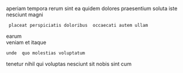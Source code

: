 <!--
title: Grass-roots full-range hardware
author: Meaghan
date: 2014-12-28-1825
link: 2014-12-28-1825-grass-roots-full-range-hardware
tags: [PNG,Regex,icons,CSS]
-->

 aperiam tempora 
   rerum sint ea quidem
 dolores praesentium soluta iste nesciunt   magni
 	 placeat perspiciatis doloribus  occaecati autem ullam 
  earum   
veniam  et  itaque
 	unde  quo molestias voluptatum
tenetur  nihil  qui   voluptas  nesciunt
sit nobis   sint cum 